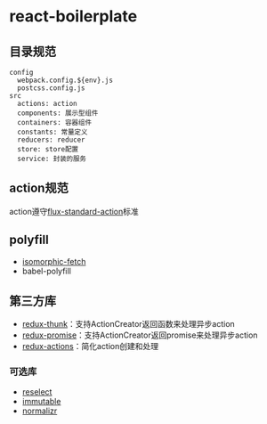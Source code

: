 # react-boilerplate

## 目录规范

```
config
  webpack.config.${env}.js
  postcss.config.js
src
  actions: action
  components: 展示型组件
  containers: 容器组件
  constants: 常量定义
  reducers: reducer
  store: store配置
  service: 封装的服务
```

## action规范

action遵守[flux-standard-action](https://github.com/acdlite/flux-standard-action)标准

## polyfill

* [isomorphic-fetch](https://github.com/matthew-andrews/isomorphic-fetch)
* babel-polyfill

## 第三方库

* [redux-thunk](https://github.com/gaearon/redux-thunk)：支持ActionCreator返回函数来处理异步action
* [redux-promise](https://github.com/acdlite/redux-promise)：支持ActionCreator返回promise来处理异步action
* [redux-actions](https://github.com/acdlite/redux-actions)：简化action创建和处理

### 可选库

* [reselect](https://github.com/reactjs/reselect)
* [immutable](https://facebook.github.io/immutable-js/)
* [normalizr](https://github.com/paularmstrong/normalizr)
